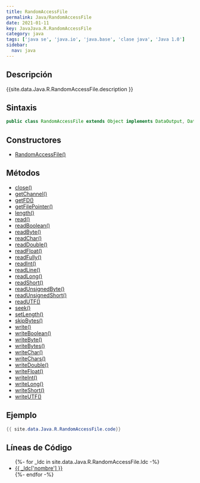 ```yaml
---
title: RandomAccessFile
permalink: Java/RandomAccessFile
date: 2021-01-11
key: JavaJava.R.RandomAccessFile
category: java
tags: ['java se', 'java.io', 'java.base', 'clase java', 'Java 1.0']
sidebar: 
  nav: java
---
```


## Descripción
{{site.data.Java.R.RandomAccessFile.description }}

## Sintaxis
~~~java
public class RandomAccessFile extends Object implements DataOutput, DataInput, Closeable
~~~

## Constructores
* [RandomAccessFile()](/Java/RandomAccessFile/RandomAccessFile/)

## Métodos
* [close()](/Java/RandomAccessFile/close)
* [getChannel()](/Java/RandomAccessFile/getChannel)
* [getFD()](/Java/RandomAccessFile/getFD)
* [getFilePointer()](/Java/RandomAccessFile/getFilePointer)
* [length()](/Java/RandomAccessFile/length)
* [read()](/Java/RandomAccessFile/read)
* [readBoolean()](/Java/RandomAccessFile/readBoolean)
* [readByte()](/Java/RandomAccessFile/readByte)
* [readChar()](/Java/RandomAccessFile/readChar)
* [readDouble()](/Java/RandomAccessFile/readDouble)
* [readFloat()](/Java/RandomAccessFile/readFloat)
* [readFully()](/Java/RandomAccessFile/readFully)
* [readInt()](/Java/RandomAccessFile/readInt)
* [readLine()](/Java/RandomAccessFile/readLine)
* [readLong()](/Java/RandomAccessFile/readLong)
* [readShort()](/Java/RandomAccessFile/readShort)
* [readUnsignedByte()](/Java/RandomAccessFile/readUnsignedByte)
* [readUnsignedShort()](/Java/RandomAccessFile/readUnsignedShort)
* [readUTF()](/Java/RandomAccessFile/readUTF)
* [seek()](/Java/RandomAccessFile/seek)
* [setLength()](/Java/RandomAccessFile/setLength)
* [skipBytes()](/Java/RandomAccessFile/skipBytes)
* [write()](/Java/RandomAccessFile/write)
* [writeBoolean()](/Java/RandomAccessFile/writeBoolean)
* [writeByte()](/Java/RandomAccessFile/writeByte)
* [writeBytes()](/Java/RandomAccessFile/writeBytes)
* [writeChar()](/Java/RandomAccessFile/writeChar)
* [writeChars()](/Java/RandomAccessFile/writeChars)
* [writeDouble()](/Java/RandomAccessFile/writeDouble)
* [writeFloat()](/Java/RandomAccessFile/writeFloat)
* [writeInt()](/Java/RandomAccessFile/writeInt)
* [writeLong()](/Java/RandomAccessFile/writeLong)
* [writeShort()](/Java/RandomAccessFile/writeShort)
* [writeUTF()](/Java/RandomAccessFile/writeUTF)

## Ejemplo
~~~java
{{ site.data.Java.R.RandomAccessFile.code}}
~~~

## Líneas de Código
<ul>
{%- for _ldc in site.data.Java.R.RandomAccessFile.ldc -%}
   <li>
       <a href="{{_ldc['url'] }}">{{ _ldc['nombre'] }}</a>
   </li>
{%- endfor -%}
</ul>

